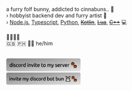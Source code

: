 a furry folf bunny, addicted to cinnabuns.. 🐾<br>
› hobbyist backend dev and furry artist 📝<br>
› [Node.js](https://nodejs.org "https://nodejs.org 🔗"), [Typescript](https://www.typescriptlang.org "https://www.typescriptlang.org/ 🔗"), [Python](https://www.python.org "https://www.python.org 🔗"), ~~[Kotlin](https://kotlinlang.org "https://kotlinlang.org 🔗")~~, ~~[Lua](https://www.lua.org "https://www.lua.org 🔗")~~, ~~[C++](https://www.cplusplus.com "https://www.cplusplus.com 🔗")~~ 💻<br>
<br>
🐰🦊🐺🦌<br>
🇬🇧 🇵🇭 🏳️‍🌈 he/him<br>
<br>

<a href="https://discord.gg/5cE7AjX" target="_blank">
  <img src="./server-invite.png" width="200" alt="discord invite to my server 🐾">
</a>
<br>
<a href="https://discord.com/api/oauth2/authorize?client_id=555489775981953045&permissions=534152342615&scope=bot%20applications.commands" target="_blank">
  <img src="./bun-invite.png" width="200" alt="invite my discord bot bun 🐾">
</a>

